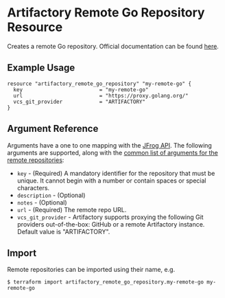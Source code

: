 # Artifactory Remote Go Repository Resource

Creates a remote Go repository.
Official documentation can be found [here](https://www.jfrog.com/confluence/display/JFROG/Go+Registry).


## Example Usage

```hcl
resource "artifactory_remote_go_repository" "my-remote-go" {
  key                         = "my-remote-go"
  url                         = "https://proxy.golang.org/"
  vcs_git_provider            = "ARTIFACTORY"
}
```

## Argument Reference

Arguments have a one to one mapping with the [JFrog API](https://www.jfrog.com/confluence/display/RTF/Repository+Configuration+JSON).
The following arguments are supported, along with the [common list of arguments for the remote repositories](remote.md):

* `key` - (Required) A mandatory identifier for the repository that must be unique. It cannot begin with a number or
  contain spaces or special characters.
* `description` - (Optional)
* `notes` - (Optional)
* `url` - (Required) The remote repo URL.
* `vcs_git_provider` - Artifactory supports proxying the following Git providers out-of-the-box: GitHub or a remote Artifactory instance. Default value is "ARTIFACTORY".



## Import

Remote repositories can be imported using their name, e.g.
```
$ terraform import artifactory_remote_go_repository.my-remote-go my-remote-go
```